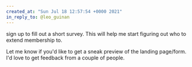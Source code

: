 ```yaml
---
created_at: "Sun Jul 18 12:57:54 +0000 2021"
in_reply_to: @leo_guinan
---
```


sign up to fill out a short survey. This will help me start figuring out who to extend membership to.

Let me know if you'd like to get a sneak preview of the landing page/form. I'd love to get feedback from a couple of people.